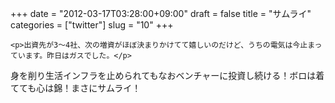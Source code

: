 +++
date = "2012-03-17T03:28:00+09:00"
draft = false
title = "サムライ"
categories = ["twitter"]
slug = "10"
+++


    <p>出資先が3～4社、次の増資がほぼ決まりかけてて嬉しいのだけど、うちの電気は今止まっています。昨日はガスでした。</p>
<p>身を削り生活インフラを止められてもなおベンチャーに投資し続ける！ボロは着てても心は錦！まさにサムライ！</p>
  
